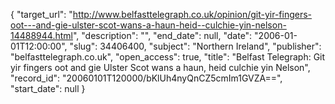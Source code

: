 {
  "target_url": "http://www.belfasttelegraph.co.uk/opinion/git-yir-fingers-oot---and-gie-ulster-scot-wans-a-haun-heid--culchie-yin-nelson-14488944.html", 
  "description": "", 
  "end_date": null, 
  "date": "2006-01-01T12:00:00", 
  "slug": 34406400, 
  "subject": "Northern Ireland", 
  "publisher": "belfasttelegraph.co.uk", 
  "open_access": true, 
  "title": "Belfast Telegraph: Git yir fingers oot and gie Ulster Scot wans a haun, heid culchie yin Nelson", 
  "record_id": "20060101T120000/bKlUh4nyQnCZ5cmIm1GVZA==", 
  "start_date": null
}

